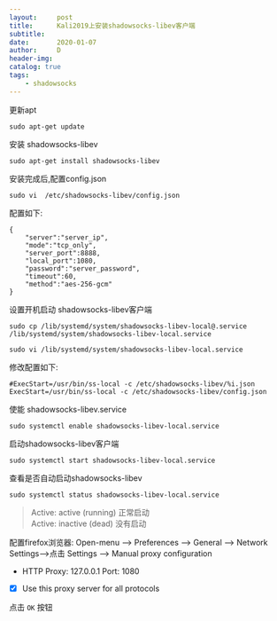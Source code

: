 ```yaml
---
layout:     post
title:      Kali2019上安装shadowsocks-libev客户端
subtitle:   
date:       2020-01-07
author:     D
header-img: 
catalog: true
tags:
    - shadowsocks
---
```


更新apt
```
sudo apt-get update
```
安装 shadowsocks-libev
```
sudo apt-get install shadowsocks-libev
``` 
安装完成后,配置config.json
```
sudo vi  /etc/shadowsocks-libev/config.json
```
配置如下:
```
{
    "server":"server_ip",
    "mode":"tcp_only",
    "server_port":8888,
    "local_port":1080,
    "password":"server_password",
    "timeout":60,
    "method":"aes-256-gcm"
}
```
设置开机启动 shadowsocks-libev客户端
```
sudo cp /lib/systemd/system/shadowsocks-libev-local@.service  /lib/systemd/system/shadowsocks-libev-local.service
```
```
sudo vi /lib/systemd/system/shadowsocks-libev-local.service
```
修改配置如下:
```
#ExecStart=/usr/bin/ss-local -c /etc/shadowsocks-libev/%i.json
ExecStart=/usr/bin/ss-local -c /etc/shadowsocks-libev/config.json 
```
使能 shadowsocks-libev.service
```
sudo systemctl enable shadowsocks-libev-local.service
```
启动shadowsocks-libev客户端
```
sudo systemctl start shadowsocks-libev-local.service
```
查看是否自动启动shadowsocks-libev
```
sudo systemctl status shadowsocks-libev-local.service
```
>Active: active (running)  正常启动<br>
Active: inactive (dead)    没有启动


配置firefox浏览器:
Open-menu --> Preferences --> General --> Network Settings-->点击 Settings --> Manual proxy configuration
- HTTP Proxy: 127.0.0.1  Port: 1080
- [x] Use this proxy server for all protocols

点击 `OK` 按钮

